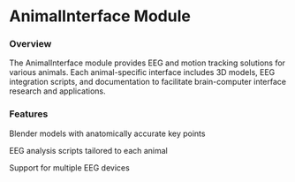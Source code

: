 # AnimalInterface Module

### Overview

The AnimalInterface module provides EEG and motion tracking solutions for various animals. 
Each animal-specific interface includes 3D models, EEG integration scripts, and documentation to facilitate brain-computer interface research and applications.

### Features

Blender models with anatomically accurate key points

EEG analysis scripts tailored to each animal

Support for multiple EEG devices
